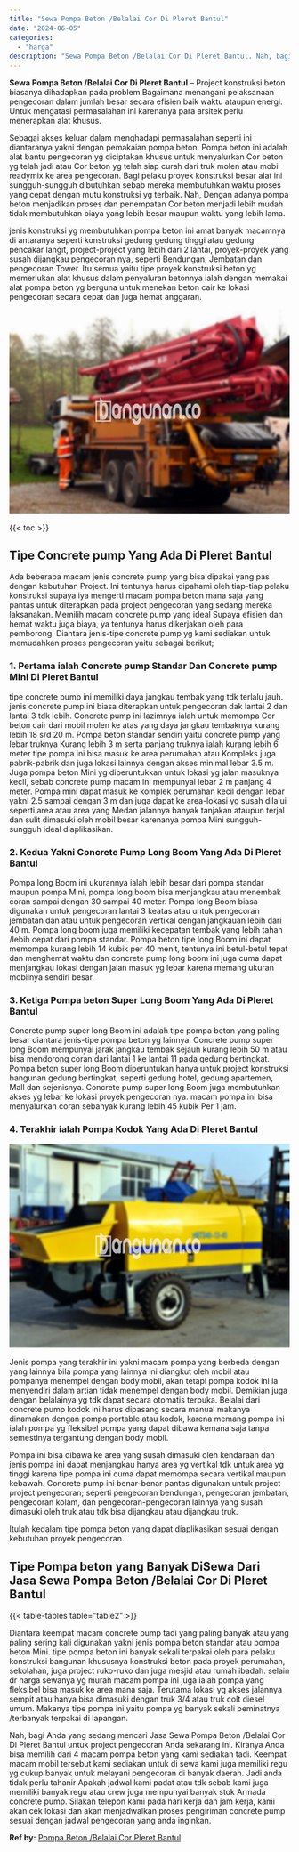 ```yaml
---
title: "Sewa Pompa Beton /Belalai Cor Di Pleret Bantul"
date: "2024-06-05"
categories: 
  - "harga"
description: "Sewa Pompa Beton /Belalai Cor Di Pleret Bantul. Nah, bagi Anda yang sedang mencari Jasa Sewa Pompa Beton /Belalai Cor Di Pleret Bantul untuk project pengecor..."
---
```


**Sewa Pompa Beton /Belalai Cor Di Pleret Bantul** – Project konstruksi beton biasanya dihadapkan pada problem Bagaimana menangani pelaksanaan pengecoran dalam jumlah besar secara efisien baik waktu ataupun energi. Untuk mengatasi permasalahan ini karenanya para arsitek perlu menerapkan alat khusus.

Sebagai akses keluar dalam menghadapi permasalahan seperti ini diantaranya yakni dengan pemakaian pompa beton. Pompa beton ini adalah alat bantu pengecoran yg diciptakan khusus untuk menyalurkan Cor beton yg telah jadi atau Cor beton yg telah siap curah dari truk molen atau mobil readymix ke area pengecoran. Bagi pelaku proyek konstruksi besar alat ini sungguh-sungguh dibutuhkan sebab mereka membutuhkan waktu proses yang cepat dengan mutu konstruksi yg terbaik. Nah, Dengan adanya pompa beton menjadikan proses dan penempatan Cor beton menjadi lebih mudah tidak membutuhkan biaya yang lebih besar maupun waktu yang lebih lama.

jenis konstruksi yg membutuhkan pompa beton ini amat banyak macamnya di antaranya seperti konstruksi gedung gedung tinggi atau gedung pencakar langit, project-project yang lebih dari 2 lantai, proyek-proyek yang susah dijangkau pengecoran nya, seperti Bendungan, Jembatan dan pengecoran Tower. Itu semua yaitu tipe proyek konstruksi beton yg memerlukan alat khusus dalam penyaluran betonnya ialah dengan memakai alat pompa beton yg berguna untuk menekan beton cair ke lokasi pengecoran secara cepat dan juga hemat anggaran.

![Sewa Pompa Beton /Belalai Cor Di Pleret Bantul](/images/sewa-concrete-pump-37.png)

{{< toc >}}

## Tipe Concrete pump Yang Ada Di Pleret Bantul

Ada beberapa macam jenis concrete pump yang bisa dipakai yang pas dengan kebutuhan Project. Ini tentunya harus dipahami oleh tiap-tiap pelaku konstruksi supaya iya mengerti macam pompa beton mana saja yang pantas untuk diterapkan pada project pengecoran yang sedang mereka laksanakan. Memilih macam concrete pump yang ideal Supaya efisien dan hemat waktu juga biaya, ya tentunya harus dikerjakan oleh para pemborong. Diantara jenis-tipe concrete pump yg kami sediakan untuk memudahkan proses pengecoran yaitu sebagai berikut;

### 1\. Pertama ialah Concrete pump Standar Dan Concrete pump Mini Di Pleret Bantul

tipe concrete pump ini memiliki daya jangkau tembak yang tdk terlalu jauh. jenis concrete pump ini biasa diterapkan untuk pengecoran dak lantai 2 dan lantai 3 tdk lebih. Concrete pump ini lazimnya ialah untuk memompa Cor beton cair dari mobil molen ke atas yang daya jangkau tembaknya kurang lebih 18 s/d 20 m. Pompa beton standar sendiri yaitu concrete pump yang lebar truknya Kurang lebih 3 m serta panjang truknya ialah kurang lebih 6 meter tipe pompa ini bisa masuk ke area perumahan atau Kompleks juga pabrik-pabrik dan juga lokasi lainnya dengan akses minimal lebar 3.5 m. Juga pompa beton Mini yg diperuntukkan untuk lokasi yg jalan masuknya kecil, sebab concrete pump macam ini mempunyai lebar 2 m panjang 4 meter. Pompa mini dapat masuk ke komplek perumahan kecil dengan lebar yakni 2.5 sampai dengan 3 m dan juga dapat ke area-lokasi yg susah dilalui seperti area atau area yang Medan jalannya banyak tanjakan ataupun terjal dan sulit dimasuki oleh mobil besar karenanya pompa Mini sungguh-sungguh ideal diaplikasikan.

### 2\. Kedua Yakni Concrete Pump Long Boom Yang Ada Di Pleret Bantul

Pompa long Boom ini ukurannya ialah lebih besar dari pompa standar maupun pompa Mini, pompa long boom bisa menjangkau atau menembak coran sampai dengan 30 sampai 40 meter. Pompa long Boom biasa digunakan untuk pengecoran lantai 3 keatas atau untuk pengecoran jembatan dan atau untuk pengecoran vertikal dengan jangkauan lebih dari 40 m. Pompa long boom juga memiliki kecepatan tembak yang lebih tahan /lebih cepat dari pompa standar. Pompa beton tipe long Boom ini dapat memompa kurang lebih 14 kubik per 40 menit, tentunya ini betul-betul tepat dan menghemat waktu dan concrete pump long boom ini juga cuma dapat menjangkau lokasi dengan jalan masuk yg lebar karena memang ukuran mobilnya sendiri besar.

### 3\. Ketiga Pompa beton Super Long Boom Yang Ada Di Pleret Bantul

Concrete pump super long Boom ini adalah tipe pompa beton yang paling besar diantara jenis-tipe pompa beton yg lainnya. Concrete pump super long Boom mempunyai jarak jangkau tembak sejauh kurang lebih 50 m atau bisa mendorong coran dari lantai 1 ke lantai 11 pada gedung bertingkat. Pompa beton super long Boom diperuntukan hanya untuk project konstruksi bangunan gedung bertingkat, seperti gedung hotel, gedung apartemen, Mall dan sejenisnya. Concrete pump super long Boom juga membutuhkan akses yg lebar ke lokasi proyek pengecoran nya. macam pompa ini bisa menyalurkan coran sebanyak kurang lebih 45 kubik Per 1 jam.

### 4\. Terakhir ialah Pompa Kodok Yang Ada Di Pleret Bantul

![Sewa Pompa Beton /Belalai Cor Di Pleret Bantul](/images/sewa-concrete-pump-20.png)

Jenis pompa yang terakhir ini yakni macam pompa yang berbeda dengan yang lainnya bila pompa yang lainnya ini diangkut oleh mobil atau pompanya menempel dengan body mobil, akan tetapi pompa kodok ini ia menyendiri dalam artian tidak menempel dengan body mobil. Demikian juga dengan belalainya yg tdk dapat secara otomatis terbuka. Belalai dari concrete pump kodok ini harus dipasang secara manual makanya dinamakan dengan pompa portable atau kodok, karena memang pompa ini ialah pompa yg fleksibel pompa yang dapat dibawa kemana saja tanpa semestinya tergantung dengan body mobil.

Pompa ini bisa dibawa ke area yang susah dimasuki oleh kendaraan dan jenis pompa ini dapat menjangkau hanya area yg vertikal tdk untuk area yg tinggi karena tipe pompa ini cuma dapat memompa secara vertikal maupun kebawah. Concrete pump ini benar-benar pantas digunakan untuk project project pengecoran; seperti pengecoran bendungan, pengecoran jembatan, pengecoran kolam, dan pengecoran-pengecoran lainnya yang susah dimasuki oleh truk atau tdk bisa dijangkau atau dijangkau truk.

Itulah kedalam tipe pompa beton yang dapat diaplikasikan sesuai dengan kebutuhan proyek pengecoran.

## Tipe Pompa beton yang Banyak DiSewa Dari Jasa Sewa Pompa Beton /Belalai Cor Di Pleret Bantul

{{< table-tables table="table2" >}}

Diantara keempat macam concrete pump tadi yang paling banyak atau yang paling sering kali digunakan yakni jenis pompa beton standar atau pompa beton Mini. tipe pompa beton ini banyak sekali terpakai oleh para pelaku konstruksi bangunan khususnya konstruksi beton pada proyek perumahan, sekolahan, juga project ruko-ruko dan juga mesjid atau rumah ibadah. selain dr harga sewanya yg murah macam pompa ini juga ialah pompa yang fleksibel bisa masuk ke area mana saja. Terutama lokasi yg akses jalannya sempit atau hanya bisa dimasuki dengan truk 3/4 atau truk colt diesel umum. Makanya tipe pompa ini yaitu pompa yg banyak sekali peminatnya /terbanyak terpakai di lapangan.

Nah, bagi Anda yang sedang mencari Jasa Sewa Pompa Beton /Belalai Cor Di Pleret Bantul untuk project pengecoran Anda sekarang ini. Kiranya Anda bisa memilih dari 4 macam pompa beton yang kami sediakan tadi. Keempat macam mobil tersebut kami sediakan untuk di sewa kami juga memiliki regu yg cukup banyak untuk melayani pengecoran di banyak daerah. Jadi anda tidak perlu tahanir Apakah jadwal kami padat atau tdk sebab kami juga memiliki banyak regu atau crew juga mempunyai banyak stok Armada concrete pump. Silakan telepon kami pada hari kerja dan jam kerja, kami akan cek lokasi dan akan menjadwalkan proses pengiriman concrete pump sesuai dengan jadwal pengecoran yang anda inginkan.

**Ref by:** [Pompa Beton /Belalai Cor Pleret Bantul](https://id.wikipedia.org/wiki/Pompa)
